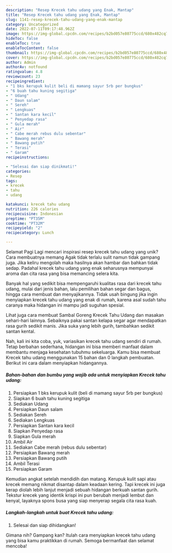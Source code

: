 ```yaml
---
description: "Resep Krecek tahu udang yang Enak, Mantap"
title: "Resep Krecek tahu udang yang Enak, Mantap"
slug: 1141-resep-krecek-tahu-udang-yang-enak-mantap
category: Uncategorized
date: 2022-07-11T09:17:48.962Z
image: https://img-global.cpcdn.com/recipes/b2bd057e80775ccd/680x482cq70/krecek-tahu-udang-foto-resep-utama.jpg
hideToc: false
enableToc: true
enableTocContent: false
thumbnail: https://img-global.cpcdn.com/recipes/b2bd057e80775ccd/680x482cq70/krecek-tahu-udang-foto-resep-utama.jpg
cover: https://img-global.cpcdn.com/recipes/b2bd057e80775ccd/680x482cq70/krecek-tahu-udang-foto-resep-utama.jpg
author: Admin
authorAv: notfound
ratingvalue: 4.8
reviewcount: 23
recipeingredient:
- "1 bks kerupuk kulit beli di mamang sayur 5rb per bungkus"
- "6 buah tahu kuning segitiga"
- " Udang"
- " Daun salam"
- " Sereh"
- " Lengkuas"
- " Santan kara kecil"
- " Penyedap rasa"
- " Gula merah"
- " Air"
- " Cabe merah rebus dulu sebentar"
- " Bawang merah"
- " Bawang putih"
- " Terasi"
- " Garam"
recipeinstructions:

- "Selesai dan siap dinikmati!"
categories:
- Resep
tags:
- krecek
- tahu
- udang

katakunci: krecek tahu udang 
nutrition: 226 calories
recipecuisine: Indonesian
preptime: "PT35M"
cooktime: "PT32M"
recipeyield: "2"
recipecategory: Lunch

---
```



Selamat Pagi Lagi mencari inspirasi resep krecek tahu udang yang unik? Cara membuatnya memang Agak tidak terlalu sulit namun tidak gampang juga. Jika keliru mengolah maka hasilnya akan hambar dan bahkan tidak sedap. Padahal krecek tahu udang yang enak seharusnya mempunyai aroma dan cita rasa yang bisa memancing selera kita.


Banyak hal yang sedikit bisa mempengaruhi kualitas rasa dari krecek tahu udang, mulai dari jenis bahan, lalu pemilihan bahan segar dan bagus, hingga cara membuat dan menyajikannya. Tidak usah bingung jika ingin menyiapkan krecek tahu udang yang enak di rumah, karena asal sudah tahu caranya maka hidangan ini mampu jadi suguhan spesial.

Lihat juga cara membuat Sambal Goreng Krecek Tahu Udang dan masakan sehari-hari lainnya. Sebaiknya pakai santan kelapa segar agar mendapatkan rasa gurih sedikit manis. Jika suka yang lebih gurih, tambahkan sedikit santan kental.


Nah, kali ini kita coba, yuk, variasikan krecek tahu udang sendiri di rumah. Tetap berbahan sederhana, hidangan ini bisa memberi manfaat dalam membantu menjaga kesehatan tubuhmu sekeluarga. Kamu bisa membuat Krecek tahu udang menggunakan 15 bahan dan 0 langkah pembuatan. Berikut ini cara dalam menyiapkan hidangannya.

<!--inarticleads1-->

##### Bahan-bahan dan bumbu yang wajib ada untuk menyiapkan Krecek tahu udang:

1. Persiapkan 1 bks kerupuk kulit (beli di mamang sayur 5rb per bungkus)
1. Siapkan 6 buah tahu kuning segitiga
1. Sediakan  Udang
1. Persiapkan  Daun salam
1. Sediakan  Sereh
1. Sediakan  Lengkuas
1. Persiapkan  Santan kara kecil
1. Siapkan  Penyedap rasa
1. Siapkan  Gula merah
1. Ambil  Air
1. Sediakan  Cabe merah (rebus dulu sebentar)
1. Persiapkan  Bawang merah
1. Persiapkan  Bawang putih
1. Ambil  Terasi
1. Persiapkan  Garam


Kemudian angkat setelah mendidih dan matang. Kerupuk kulit sapi atau krecek memang nikmat disantap dalam keadaan kering. Tapi krecek ini juga kerap diolah lebih lanjut menjadi sebuah hidangan berkuah santan gurih. Tekstur krecek yang identik krispi ini pun berubah menjadi lembut dan kenyal, layaknya spons busa yang siap menyerap segala cita rasa kuah. 

<!--inarticleads2-->

##### Langkah-langkah untuk buat Krecek tahu udang:


1. Selesai dan siap dihidangkan!



Gimana nih? Gampang kan? Itulah cara menyiapkan krecek tahu udang yang bisa kamu praktikkan di rumah. Semoga bermanfaat dan selamat mencoba!
